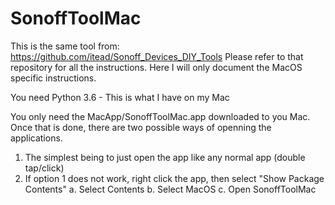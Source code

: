# SonoffToolMac
 This is the same tool from: https://github.com/itead/Sonoff_Devices_DIY_Tools
 Please refer to that repository for all the instructions. Here I will only document the MacOS specific instructions.
 
 You need Python 3.6 - This is what I have on my Mac
 
 You only need the MacApp/SonoffToolMac.app downloaded to you Mac. Once that is done, there are two possible ways of openning the applications.
 
 1. The simplest being to just open the app like any normal app (double tap/click)
 2. If option 1 does not work, right click the app, then select "Show Package Contents"
  a. Select Contents
  b. Select MacOS
  c. Open SonoffToolMac

